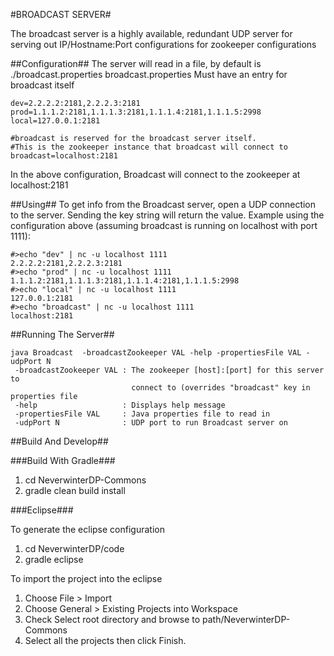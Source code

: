 #BROADCAST SERVER#

The broadcast server is a highly available, redundant UDP server for serving out IP/Hostname:Port configurations for zookeeper configurations


##Configuration##
The server will read in a file, by default is ./broadcast.properties
broadcast.properties Must have an entry for broadcast itself
```
dev=2.2.2.2:2181,2.2.2.3:2181
prod=1.1.1.2:2181,1.1.1.3:2181,1.1.1.4:2181,1.1.1.5:2998
local=127.0.0.1:2181

#broadcast is reserved for the broadcast server itself.  
#This is the zookeeper instance that broadcast will connect to
broadcast=localhost:2181
```

In the above configuration, Broadcast will connect to the zookeeper at localhost:2181


##Using##
To get info from the Broadcast server, open a UDP connection to the server.
Sending the key string will return the value.
Example using the configuration above (assuming broadcast is running on localhost with port 1111):
```
#>echo "dev" | nc -u localhost 1111
2.2.2.2:2181,2.2.2.3:2181
#>echo "prod" | nc -u localhost 1111
1.1.1.2:2181,1.1.1.3:2181,1.1.1.4:2181,1.1.1.5:2998
#>echo "local" | nc -u localhost 1111
127.0.0.1:2181
#>echo "broadcast" | nc -u localhost 1111
localhost:2181
```

##Running The Server##
```
java Broadcast  -broadcastZookeeper VAL -help -propertiesFile VAL -udpPort N
 -broadcastZookeeper VAL : The zookeeper [host]:[port] for this server to
                           connect to (overrides "broadcast" key in properties file
 -help                   : Displays help message
 -propertiesFile VAL     : Java properties file to read in
 -udpPort N              : UDP port to run Broadcast server on
```
##Build And Develop##

###Build With Gradle###

1. cd NeverwinterDP-Commons
2. gradle clean build install

###Eclipse###

To generate the eclipse configuration

1. cd NeverwinterDP/code
2. gradle eclipse

To import the project into the  eclipse

1. Choose File > Import
2. Choose General > Existing Projects into Workspace
3. Check Select root directory and browse to path/NeverwinterDP-Commons
4. Select all the projects  then click Finish.